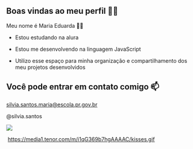 ## Boas vindas ao meu perfil 💙💙

Meu nome é Maria Eduarda 🙋‍♀️

- Estou estudando na alura

- Estou me desenvolvendo na linguagem JavaScript

- Utilizo esse espaço para minha organização e compartilhamento dos meu projetos desenvolvidos


## Você pode entrar em contato comigo 📫

silvia.santos.maria@escola.pr.gov.br

@silvia.santos

![](https://tenor.com/pt-BR/view/smiling-giggle-happy-baby-laughing-gif-14974844)


![]()
https://media1.tenor.com/m/i1qG369b7hgAAAAC/kisses.gif
